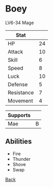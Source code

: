 # Boey

LV6-34 Mage

| Stat       | <!-- --> |
| ---------- | -------- |
| HP         | 24       |
| Attack     | 10       |
| Skill      | 6        |
| Speed      | 8        |
| Luck       | 10       |
| Defense    | 5        |
| Resistance | 7        |
| Movement   | 4        |

| Supports | <!-- --> |
| -------- | -------- |
| Mae      | B        |

## Abilities

- Fire
- Thunder
- Shove
- Swap

[Back](../README.md)
